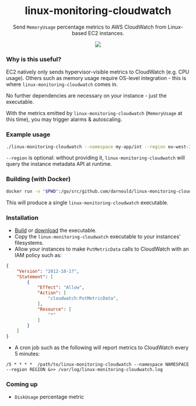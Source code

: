 <h1 align="center">linux-monitoring-cloudwatch</h1>

<p align="center">
  Send <code>MemoryUsage</code> percentage metrics to AWS CloudWatch from Linux-based EC2 instances.
</p>

<p align="center">
  <a href="https://travis-ci.org/darnould/linux-monitoring-cloudwatch" target="_blank"><img src="https://img.shields.io/travis/darnould/linux-monitoring-cloudwatch.svg?style=flat-square"></a>
</p>

### Why is this useful?

EC2 natively only sends hypervisor-visible metrics to CloudWatch (e.g. CPU usage).  Others such as memory usage require OS-level integration - this is where `linux-monitoring-cloudwatch` comes in.

No further dependencies are necessary on your instance - just the executable.

With the metrics emitted by `linux-monitoring-cloudwatch` (`MemoryUsage` at this time), you may trigger alarms & autoscaling.

### Example usage
```sh
./linux-monitoring-cloudwatch --namespace my-app/int --region eu-west-1
```

`--region` is optional: without providing it, `linux-monitoring-cloudwatch` will query the instance metadata API at runtime.

### Building (with Docker)
```sh
docker run -v "$PWD":/go/src/github.com/darnould/linux-monitoring-cloudwatch -w /go/src/github.com/darnould/linux-monitoring-cloudwatch golang:1.3 go build
```
This will produce a single `linux-monitoring-cloudwatch` executable.

### Installation
 * [Build](#building-with-docker) or [download](https://github.com/darnould/linux-monitoring-cloudwatch/releases/download/v0.1.0/linux-monitoring-cloudwatch) the executable.
 * Copy the `linux-monitoring-cloudwatch` executable to your instances' filesystems.
 * Allow your instances to make `PutMetricData` calls to CloudWatch with an IAM policy such as:
```json
{
    "Version": "2012-10-17",
    "Statement": [
        {
            "Effect": "Allow",
            "Action": [
                "cloudwatch:PutMetricData",
            ],
            "Resource": [
                "*"
            ]
        }
    ]
}
```
* A cron job such as the following will report metrics to CloudWatch every 5 minutes:
```
/5 * * * *  /path/to/linux-monitoring-cloudwatch --namespace NAMESPACE --region REGION &>> /var/log/linux-monitoring-cloudwatch.log
```

### Coming up
  * `DiskUsage` percentage metric
